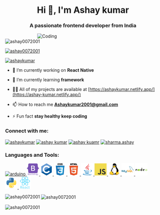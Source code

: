 <h1 align="center">Hi 👋, I'm Ashay kumar</h1>
<h3 align="center">A passionate frontend developer from India</h3>
<img align="right" alt="Coding" width="400" src="https://cdn.dribble.com/users/1162077/screenshots/3848914/programmer.gif">


<p align="left"> <img src="https://komarev.com/ghpvc/?username=ashay0072001&label=Profile%20views&color=0e75b6&style=flat" alt="ashay0072001" /> </p>

<p align="left"> <a href="https://github.com/ryo-ma/github-profile-trophy"><img src="https://github-profile-trophy.vercel.app/?username=ashay0072001" alt="ashay0072001" /></a> </p>

<p align="left"> <a href="https://twitter.com/ashaykumar" target="blank"><img src="https://img.shields.io/twitter/follow/ashaykumar?logo=twitter&style=for-the-badge" alt="ashaykumar" /></a> </p>

- 🔭 I’m currently working on **React Native**

- 🌱 I’m currently learning **framework**

- 👨‍💻 All of my projects are available at [https://ashaykumar.netlify.app/](https://ashay-kumar.netlify.app/)

- 📫 How to reach me **Ashaykumar2001@gmail.com**

- ⚡ Fun fact **stay healthy keep coding**

<h3 align="left">Connect with me:</h3>
<p align="left">
<a href="https://twitter.com/ashaykumar" target="blank"><img align="center" src="https://raw.githubusercontent.com/rahuldkjain/github-profile-readme-generator/master/src/images/icons/Social/twitter.svg" alt="ashaykumar" height="30" width="40" /></a>
<a href="https://linkedin.com/in/ashay kumar" target="blank"><img align="center" src="https://raw.githubusercontent.com/rahuldkjain/github-profile-readme-generator/master/src/images/icons/Social/linked-in-alt.svg" alt="ashay kumar" height="30" width="40" /></a>
<a href="https://fb.com/ashay kuamr" target="blank"><img align="center" src="https://raw.githubusercontent.com/rahuldkjain/github-profile-readme-generator/master/src/images/icons/Social/facebook.svg" alt="ashay kuamr" height="30" width="40" /></a>
<a href="https://instagram.com/sharma.ashay" target="blank"><img align="center" src="https://raw.githubusercontent.com/rahuldkjain/github-profile-readme-generator/master/src/images/icons/Social/instagram.svg" alt="sharma.ashay" height="30" width="40" /></a>
</p>

<h3 align="left">Languages and Tools:</h3>
<p align="left"> <a href="https://www.arduino.cc/" target="_blank" rel="noreferrer"> <img src="https://cdn.worldvectorlogo.com/logos/arduino-1.svg" alt="arduino" width="40" height="40"/> </a> <a href="https://getbootstrap.com" target="_blank" rel="noreferrer"> <img src="https://raw.githubusercontent.com/devicons/devicon/master/icons/bootstrap/bootstrap-plain-wordmark.svg" alt="bootstrap" width="40" height="40"/> </a> <a href="https://www.cprogramming.com/" target="_blank" rel="noreferrer"> <img src="https://raw.githubusercontent.com/devicons/devicon/master/icons/c/c-original.svg" alt="c" width="40" height="40"/> </a> <a href="https://www.w3schools.com/css/" target="_blank" rel="noreferrer"> <img src="https://raw.githubusercontent.com/devicons/devicon/master/icons/css3/css3-original-wordmark.svg" alt="css3" width="40" height="40"/> </a> <a href="https://www.w3.org/html/" target="_blank" rel="noreferrer"> <img src="https://raw.githubusercontent.com/devicons/devicon/master/icons/html5/html5-original-wordmark.svg" alt="html5" width="40" height="40"/> </a> <a href="https://www.java.com" target="_blank" rel="noreferrer"> <img src="https://raw.githubusercontent.com/devicons/devicon/master/icons/java/java-original.svg" alt="java" width="40" height="40"/> </a> <a href="https://developer.mozilla.org/en-US/docs/Web/JavaScript" target="_blank" rel="noreferrer"> <img src="https://raw.githubusercontent.com/devicons/devicon/master/icons/javascript/javascript-original.svg" alt="javascript" width="40" height="40"/> </a> <a href="https://www.linux.org/" target="_blank" rel="noreferrer"> <img src="https://raw.githubusercontent.com/devicons/devicon/master/icons/linux/linux-original.svg" alt="linux" width="40" height="40"/> </a> <a href="https://www.mysql.com/" target="_blank" rel="noreferrer"> <img src="https://raw.githubusercontent.com/devicons/devicon/master/icons/mysql/mysql-original-wordmark.svg" alt="mysql" width="40" height="40"/> </a> <a href="https://nodejs.org" target="_blank" rel="noreferrer"> <img src="https://raw.githubusercontent.com/devicons/devicon/master/icons/nodejs/nodejs-original-wordmark.svg" alt="nodejs" width="40" height="40"/> </a> <a href="https://www.python.org" target="_blank" rel="noreferrer"> <img src="https://raw.githubusercontent.com/devicons/devicon/master/icons/python/python-original.svg" alt="python" width="40" height="40"/> </a> <a href="https://reactjs.org/" target="_blank" rel="noreferrer"> <img src="https://raw.githubusercontent.com/devicons/devicon/master/icons/react/react-original-wordmark.svg" alt="react" width="40" height="40"/> </a> </p>

<p><img align="left" src="https://github-readme-stats.vercel.app/api/top-langs?username=ashay0072001&show_icons=true&locale=en&layout=compact" alt="ashay0072001" /></p>

<p>&nbsp;<img align="center" src="https://github-readme-stats.vercel.app/api?username=ashay0072001&show_icons=true&locale=en" alt="ashay0072001" /></p>

<p><img align="center" src="https://github-readme-streak-stats.herokuapp.com/?user=ashay0072001&" alt="ashay0072001" /></p>
